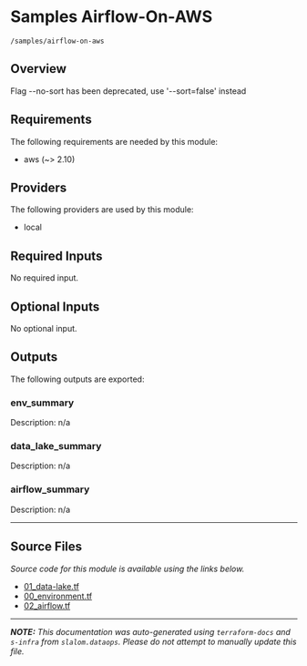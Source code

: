
# Samples Airflow-On-AWS

`/samples/airflow-on-aws`

## Overview


Flag --no-sort has been deprecated, use '--sort=false' instead
## Requirements

The following requirements are needed by this module:

- aws (~> 2.10)

## Providers

The following providers are used by this module:

- local

## Required Inputs

No required input.

## Optional Inputs

No optional input.

## Outputs

The following outputs are exported:

### env\_summary

Description: n/a

### data\_lake\_summary

Description: n/a

### airflow\_summary

Description: n/a

---------------------

## Source Files

_Source code for this module is available using the links below._

* [01_data-lake.tf](https://github.com/slalom-ggp/dataops-infra/tree/main//samples/airflow-on-aws/01_data-lake.tf)
* [00_environment.tf](https://github.com/slalom-ggp/dataops-infra/tree/main//samples/airflow-on-aws/00_environment.tf)
* [02_airflow.tf](https://github.com/slalom-ggp/dataops-infra/tree/main//samples/airflow-on-aws/02_airflow.tf)

---------------------

_**NOTE:** This documentation was auto-generated using
`terraform-docs` and `s-infra` from `slalom.dataops`.
Please do not attempt to manually update this file._
